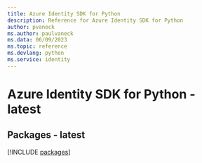 ```yaml
---
title: Azure Identity SDK for Python
description: Reference for Azure Identity SDK for Python
author: pvaneck
ms.author: paulvaneck
ms.data: 06/09/2023
ms.topic: reference
ms.devlang: python
ms.service: identity
---
```

# Azure Identity SDK for Python - latest
## Packages - latest
[!INCLUDE [packages](identity-index.md)]